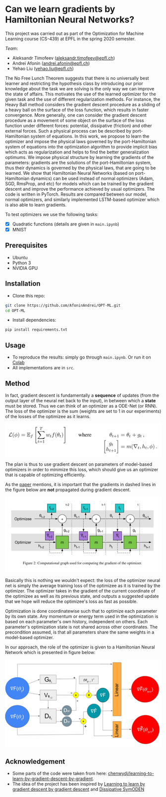 # Can we learn gradients by Hamiltonian Neural Networks?

This project was carried out as part of the Optimization for Machine Learning course (CS-439) at EPFL in the spring 2020 semester. 

*Team*:

   - Aleksandr Timofeev (<aleksandr.timofeev@epfl.ch>)
   - Andrei Afonin (<andrei.afonin@epfl.ch>)
   - Yehao Liu (<yehao.liu@epfl.ch>)
    
 
The No Free Lunch Theorem suggests that there is no universally best learner and restricting the hypothesis class by introducing our prior knowledge about the task we are solving is the only way we can improve the state of affairs. This motivates the use of the learned optimizer for the given task and the use of different regularization methods. For instance, the Heavy Ball method considers the gradient descent procedure as a sliding of a heavy ball on the surface of the loss function, which results in faster convergence. More generally, one can consider the gradient descent procedure as a movement of some object on the surface of the loss function under different forces: potential, dissipative (friction) and other external forces. Such a physical process can be described by port-Hamiltonian system of equations. In this work, we propose to learn the optimizer and impose the physical laws governed by the port-Hamiltonian system of equations into the optimization algorithm to provide implicit bias which acts as regularization and helps to find the better generalization optimums. We impose physical structure by learning the gradients of the parameters: gradients are the solutions of the port-Hamiltonian system, thus their dynamics is governed by the physical laws, that are going to be learned. We show that Hamiltonian Neural Networks (based on port-Hamiltonian dynamics) can be used instead of normal optimizers (Adam, SGD, RmsProp, and etc) for models which can be trained by the gradient descent and improve the performance achieved by usual optimizers. The code is written in PyTorch. Results are compared between our model, normal optimizers, and similarly implemented LSTM-based optimizer which is also able to learn gradients.

To test optimizers we use the following tasks:

- [x] Quadratic functions (details are given in `main.ipynb`)
- [x] MNIST

## Prerequisites
- Ubuntu
- Python 3
- NVIDIA GPU

## Installation
* Clone this repo:
```bash
git clone https://github.com/AfoninAndrei/OPT-ML.git
cd OPT-ML
```
* Install dependencies:
```bash
pip install requirements.txt
```
## Usage
* To reproduce the results: simply go through `main.ipynb`. Or run it on [Colab](https://colab.research.google.com/drive/1TREA4XwnU2WrxIGyx5XlIGJprtsAoUN_?usp=sharing)
* All implementations are in `src`.

## Method

In fact, gradient descent is fundamentally a **sequence** of updates (from the output layer of the neural net back to the input), in between which a **state** must be stored. Thus we can think of an optimizer as a ODE-Net (or RNN).
The loss of the optimizer is the sum (weights are set to 1 in our experiments) of the losses of the optimizee as it learns. 

<img src="figs/loss.png" width="600" />

The plan is thus to use gradient descent on parameters of model-based optimizers in order to minimize this loss, which should give us an optimizer that is capable of optimizing efficiently.

As the [paper](https://arxiv.org/pdf/1606.04474.pdf) mentions, it is important that the gradients in dashed lines in the figure below are **not** propagated during gradient descent.

<img src="figs/backprop.png" width="600" />

Basically this is nothing we wouldn't expect: the loss of the optimizer neural net is simply the average training loss of the optimizee as it is trained by the optimizer. The optimizer takes in the gradient of the current coordinate of the optimizee as well as its previous state, and outputs a suggested update that we hope will reduce the optimizee's loss as fast as possible.

Optimization is done coordinatewise such that to optimize each parameter by its own state. Any momentum or energy term used in the optimization is based on each parameter's own history, independent on others. Each parameter's optimization state is not shared across other coordinates.
The precondition assumed, is that all parameters share the same weights in a model-based optimizer.

In our approach, the role of the optimizer is given to a Hamiltonian Neural Network which is presented in figure below:

<img src="figs/graph.png" width="600" />

## Acknowledgement
* Some parts of the code were taken from here: [chenwydj/learning-to-learn-by-gradient-descent-by-gradient](https://github.com/chenwydj/learning-to-learn-by-gradient-descent-by-gradient-descent).
* The idea of the project has been inspired by [Learning to learn by gradient descent by gradient descent](https://arxiv.org/pdf/1606.04474.pdf) and [Dissipative SymODEN](https://arxiv.org/pdf/2002.08860.pdf)
